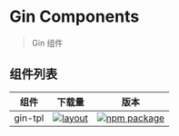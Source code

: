 # Gin Components
> Gin 组件

## 组件列表
| 组件 | 下载量 | 版本 |
| --- | --- | --- |
| gin-tpl | [![layout](https://img.shields.io/npm/dw/@hocgin/gin-tpl.svg)](https://www.npmjs.com/package/@hocgin/gin-tpl) | [![npm package](https://img.shields.io/npm/v/@hocgin/gin-tpl.svg?style=flat-square?style=flat-square)](https://www.npmjs.com/package/@hocgin/gin-tpl) |
